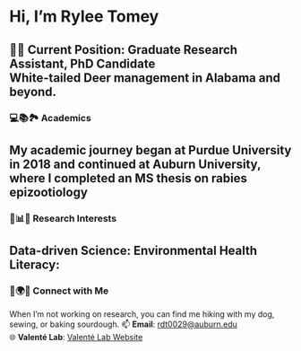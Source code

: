 # Hi, I’m Rylee Tomey
🔬🦌 **Current Position**: Graduate Research Assistant, PhD Candidate  
      **White-tailed Deer management in Alabama and beyond**.
---
### 💻📚🏞️ Academics
My academic journey began at **Purdue University** in 2018 and continued at **Auburn University**, where I completed an **MS thesis on rabies epizootiology** 
---  
### 🌿📊🦠 Research Interests 
  **Data-driven Science**:
  **Environmental Health Literacy**: 
---
### 🧵🌍🍞 Connect with Me 
When I’m not working on research, you can find me hiking with my dog, sewing, or baking sourdough.
📫 **Email**: [rdt0029@auburn.edu](mailto:rdt0029@auburn.edu)  
🌐 **Valenté Lab**: [Valenté Lab Website](https://valentelab.auburn.edu/)  



